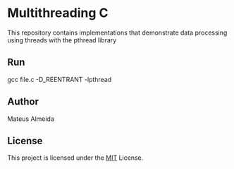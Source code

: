 # Multithreading C

This repository contains implementations that demonstrate data processing using threads with the pthread library

## Run

gcc file.c -D_REENTRANT -lpthread

## Author

Mateus Almeida

## License

This project is licensed under the [MIT](https://github.com/imsouza/multithreading/blob/main/LICENSE) License.